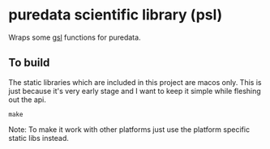 # puredata scientific library (psl)

Wraps some [gsl](https://www.gnu.org/software/gsl/) functions for puredata.



## To build

The static libraries which are included in this project are macos only. This is
just because it's very early stage and I want to keep it simple while fleshing
out the api.

```
make
```

Note: To make it work with other platforms just use the platform specific static libs instead.





